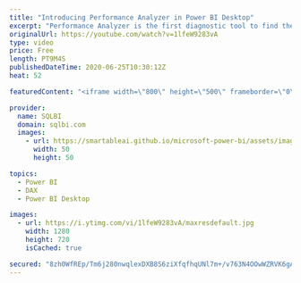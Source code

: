 ```yaml
---
title: "Introducing Performance Analyzer in Power BI Desktop"
excerpt: "Performance Analyzer is the first diagnostic tool to find the slower parts of a report. Find the slowest DAX query before starting a deeper investigation using DAX Studio. How to learn DAX: https://www.sqlbi.com/guides/dax/ DAX Studio: https://daxstudio.org/"
originalUrl: https://youtube.com/watch?v=1lfeW9283vA
type: video
price: Free
length: PT9M4S
publishedDateTime: 2020-06-25T10:30:12Z
heat: 52

featuredContent: "<iframe width=\"800\" height=\"500\" frameborder=\"0\" src=\"https://www.youtube.com/embed/1lfeW9283vA\" allow=\"accelerometer; autoplay; encrypted-media; gyroscope; picture-in-picture\" allowfullscreen></iframe>"

provider:
  name: SQLBI
  domain: sqlbi.com
  images:
    - url: https://smartableai.github.io/microsoft-power-bi/assets/images/organizations/sqlbi.com-50x50.jpg
      width: 50
      height: 50

topics:
  - Power BI
  - DAX
  - Power BI Desktop

images:
  - url: https://i.ytimg.com/vi/1lfeW9283vA/maxresdefault.jpg
    width: 1280
    height: 720
    isCached: true

secured: "8zh0WfREp/Tm6j280nwqlexDXB8S6ziXfqfhqUNl7m+/v763N4OOwWZRVK6gAx9n4UaSQD0OpuqZamzF5/jPq2ewlVEhgXUh7ONt+ibfN4M3H0Ixe3gOt4qkociy5KX/MC8agllbJgCfEkkIUMk2/Sag+ip4vnQWKT3S1VbNyYl2AN9vwNtN9L4t9UEWDf2mZk9IslUabofwJ9eLz56wqKbOlAbV4LTBw8fhQsDzAjEEs1Mzdoj9h7Iz6AIg5KBroA/EsJ2WoQAQbTbyDYw7A9SSvruq+IoLYB5xUoq2lCn1lwqF6h433Dxca3+GBT3sTvyzibPhk+MBBoe51SF4IQVlw+YkcxGh6lKxR1jMfkZBz2lj9QA/5cbXUCxLGeni6Y7kIZSE3nWXM7L96dRN4+yo9J0ufU+TaEDGsLRrdQY=;tAYHnBVDekANNSM1pKoE4w=="
---
```


